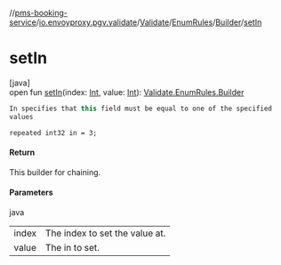 //[pms-booking-service](../../../../../index.md)/[io.envoyproxy.pgv.validate](../../../index.md)/[Validate](../../index.md)/[EnumRules](../index.md)/[Builder](index.md)/[setIn](set-in.md)

# setIn

[java]\
open fun [setIn](set-in.md)(index: [Int](https://kotlinlang.org/api/core/kotlin-stdlib/kotlin/-int/index.html), value: [Int](https://kotlinlang.org/api/core/kotlin-stdlib/kotlin/-int/index.html)): [Validate.EnumRules.Builder](index.md)

```kotlin
In specifies that this field must be equal to one of the specified
values

```
`repeated int32 in = 3;`

#### Return

This builder for chaining.

#### Parameters

java

| | |
|---|---|
| index | The index to set the value at. |
| value | The in to set. |